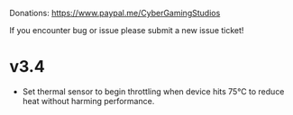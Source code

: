 Donations:
https://www.paypal.me/CyberGamingStudios

If you encounter bug or issue please submit a new issue ticket!

# v3.4
- Set thermal sensor to begin throttling when device hits 75°C to reduce heat without harming performance.
